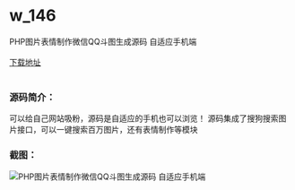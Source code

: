 # w_146
PHP图片表情制作微信QQ斗图生成源码 自适应手机端
<br/></br>
[下载地址](https://www.uuid2.com/146.html "下载地址")
<br/></br>
<h3>源码简介：</h3>
<p>可以给自己网站吸粉，源码是自适应的手机也可以浏览！ 源码集成了搜狗搜索图片接口，可以一键搜索百万图片，还有表情制作等模块<p>
<h3>截图：</h3>
<img src="https://www.uuid2.com/wp-content/uploads/img/202105/a5dbadb943.jpg" alt="PHP图片表情制作微信QQ斗图生成源码 自适应手机端">
